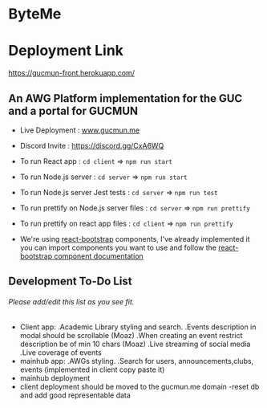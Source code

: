 # ByteMe


# Deployment Link 
https://gucmun-front.herokuapp.com/


## An AWG Platform implementation for the GUC and a portal for GUCMUN

- Live Deployment : www.gucmun.me
- Discord Invite : https://discord.gg/CxA6WQ
- To run React app : `cd client` => `npm run start`
- To run Node.js server : `cd server` => `npm run start`
- To run Node.js server Jest tests : `cd server` => `npm run test`
- To run prettify on Node.js server files : `cd server` => `npm run prettify`
- To run prettify on react app files : `cd client` => `npm run prettify`


- We're using [react-bootstrap](https://react-bootstrap.github.io/)
components, I've already implemented it you can import components you want to use and follow the [react-bootstrap component documentation](https://react-bootstrap.github.io/components/alerts/)

## Development To-Do List

###### Please add/edit this list as you see fit.

- Client app: 
  .Academic Library styling and search.
  .Events description in modal should be scrollable (Moaz)
  .When creating an event restrict description be of min 10 chars (Moaz)
  .Live streaming of social media
  .Live coverage of events
- mainhub app:
  .AWGs styling.
  .Search for users, announcements,clubs, events (implemented in client copy paste it)
- mainhub deployment
- client deployment should be moved to the gucmun.me domain
-reset db and add good representable data

